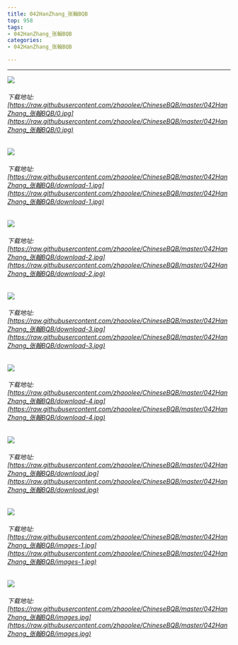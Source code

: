 ```yaml
---
title: 042HanZhang_张翰BQB
top: 958
tags:
- 042HanZhang_张翰BQB
categories:
- 042HanZhang_张翰BQB

---
```


------

<!-- more -->

![](https://raw.githubusercontent.com/zhaoolee/ChineseBQB/master/042HanZhang_张翰BQB/0.jpg)
###### 下载地址:[https://raw.githubusercontent.com/zhaoolee/ChineseBQB/master/042HanZhang_张翰BQB/0.jpg](https://raw.githubusercontent.com/zhaoolee/ChineseBQB/master/042HanZhang_张翰BQB/0.jpg)

![](https://raw.githubusercontent.com/zhaoolee/ChineseBQB/master/042HanZhang_张翰BQB/download-1.jpg)
###### 下载地址:[https://raw.githubusercontent.com/zhaoolee/ChineseBQB/master/042HanZhang_张翰BQB/download-1.jpg](https://raw.githubusercontent.com/zhaoolee/ChineseBQB/master/042HanZhang_张翰BQB/download-1.jpg)

![](https://raw.githubusercontent.com/zhaoolee/ChineseBQB/master/042HanZhang_张翰BQB/download-2.jpg)
###### 下载地址:[https://raw.githubusercontent.com/zhaoolee/ChineseBQB/master/042HanZhang_张翰BQB/download-2.jpg](https://raw.githubusercontent.com/zhaoolee/ChineseBQB/master/042HanZhang_张翰BQB/download-2.jpg)

![](https://raw.githubusercontent.com/zhaoolee/ChineseBQB/master/042HanZhang_张翰BQB/download-3.jpg)
###### 下载地址:[https://raw.githubusercontent.com/zhaoolee/ChineseBQB/master/042HanZhang_张翰BQB/download-3.jpg](https://raw.githubusercontent.com/zhaoolee/ChineseBQB/master/042HanZhang_张翰BQB/download-3.jpg)

![](https://raw.githubusercontent.com/zhaoolee/ChineseBQB/master/042HanZhang_张翰BQB/download-4.jpg)
###### 下载地址:[https://raw.githubusercontent.com/zhaoolee/ChineseBQB/master/042HanZhang_张翰BQB/download-4.jpg](https://raw.githubusercontent.com/zhaoolee/ChineseBQB/master/042HanZhang_张翰BQB/download-4.jpg)

![](https://raw.githubusercontent.com/zhaoolee/ChineseBQB/master/042HanZhang_张翰BQB/download.jpg)
###### 下载地址:[https://raw.githubusercontent.com/zhaoolee/ChineseBQB/master/042HanZhang_张翰BQB/download.jpg](https://raw.githubusercontent.com/zhaoolee/ChineseBQB/master/042HanZhang_张翰BQB/download.jpg)

![](https://raw.githubusercontent.com/zhaoolee/ChineseBQB/master/042HanZhang_张翰BQB/images-1.jpg)
###### 下载地址:[https://raw.githubusercontent.com/zhaoolee/ChineseBQB/master/042HanZhang_张翰BQB/images-1.jpg](https://raw.githubusercontent.com/zhaoolee/ChineseBQB/master/042HanZhang_张翰BQB/images-1.jpg)

![](https://raw.githubusercontent.com/zhaoolee/ChineseBQB/master/042HanZhang_张翰BQB/images.jpg)
###### 下载地址:[https://raw.githubusercontent.com/zhaoolee/ChineseBQB/master/042HanZhang_张翰BQB/images.jpg](https://raw.githubusercontent.com/zhaoolee/ChineseBQB/master/042HanZhang_张翰BQB/images.jpg)

